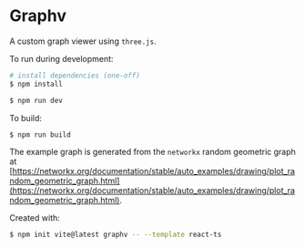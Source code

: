 # Graphv

A custom graph viewer using `three.js`.

To run during development:
```bash
# install dependencies (one-off)
$ npm install

$ npm run dev
```

To build:
```bash
$ npm run build
```

The example graph is generated from the `networkx` random geometric graph at [https://networkx.org/documentation/stable/auto_examples/drawing/plot_random_geometric_graph.html](https://networkx.org/documentation/stable/auto_examples/drawing/plot_random_geometric_graph.html).

Created with:
```sh
$ npm init vite@latest graphv -- --template react-ts
```
